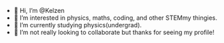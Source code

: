 - 👋 Hi, I’m @Kelzen
- 👀 I’m interested in physics, maths, coding, and other STEMmy thingies.
- 🌱 I’m currently studying physics(undergrad).
- 💞️ I’m not really looking to collaborate but thanks for seeing my profile!

